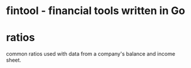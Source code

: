 # fintool - financial tools written in Go

# ratios

common ratios used with data from a company's balance and income sheet.
